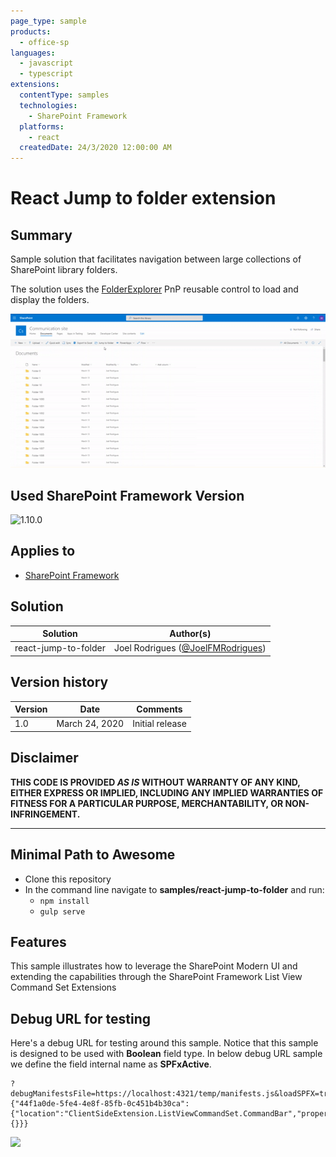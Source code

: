 ```yaml
---
page_type: sample
products:
  - office-sp
languages:
  - javascript
  - typescript
extensions:
  contentType: samples
  technologies:
    - SharePoint Framework
  platforms:
    - react
  createdDate: 24/3/2020 12:00:00 AM
---
```


# React Jump to folder extension

## Summary

Sample solution that facilitates navigation between large collections of SharePoint library folders.

The solution uses the [FolderExplorer](https://sharepoint.github.io/sp-dev-fx-controls-react/controls/FolderExplorer/) PnP reusable control to load and display the folders.

![Jump to folder](./assets/jump-to-folder.gif)

## Used SharePoint Framework Version

![1.10.0](https://img.shields.io/badge/version-1.10.0-green.svg)

## Applies to

- [SharePoint Framework](https://dev.office.com/sharepoint)

## Solution

| Solution             | Author(s)                                                        |
| -------------------- | ---------------------------------------------------------------- |
| react-jump-to-folder | Joel Rodrigues ([@JoelFMRodrigues](https://twitter.com/giuleon)) |

## Version history

| Version | Date           | Comments        |
| ------- | -------------- | --------------- |
| 1.0     | March 24, 2020 | Initial release |

## Disclaimer

**THIS CODE IS PROVIDED _AS IS_ WITHOUT WARRANTY OF ANY KIND, EITHER EXPRESS OR IMPLIED, INCLUDING ANY IMPLIED WARRANTIES OF FITNESS FOR A PARTICULAR PURPOSE, MERCHANTABILITY, OR NON-INFRINGEMENT.**

---

## Minimal Path to Awesome

- Clone this repository
- In the command line navigate to **samples/react-jump-to-folder** and run:
  - `npm install`
  - `gulp serve`

## Features

This sample illustrates how to leverage the SharePoint Modern UI and extending the capabilities through the SharePoint Framework List View Command Set Extensions

## Debug URL for testing

Here's a debug URL for testing around this sample. Notice that this sample is designed to be used with **Boolean** field type. In below debug URL sample we define the field internal name as **SPFxActive**.

```
?debugManifestsFile=https://localhost:4321/temp/manifests.js&loadSPFX=true&customActions={"44f1a0de-5fe4-4e8f-85fb-0c451b4b30ca":{"location":"ClientSideExtension.ListViewCommandSet.CommandBar","properties":{}}}
```

<img src="https://telemetry.sharepointpnp.com/sp-dev-fx-extensions/samples/react-jump-to-folder" />
